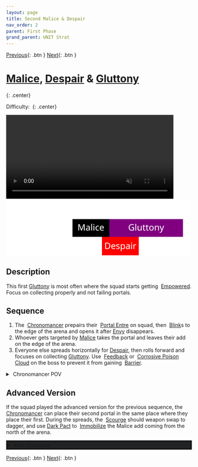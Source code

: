 ```yaml
---
layout: page
title: Second Malice & Despair
nav_order: 2
parent: First Phase
grand_parent: UNIT Strat
---
```


[Previous](seq1.html){: .btn } [Next](seq3.html){: .btn }

# [Malice], [Despair] & [Gluttony]
{: .center}

Difficulty: <img class="inline star_full"><img class="inline star_empty"><img class="inline star_empty"><img class="inline star_empty"><img class="inline star_empty">
{: .center}

<video class="center" width="90%" controls muted>
  <source src="../../videos/phase1/seq2.mp4" type="video/mp4">
</video>

<img class="divider">

<img class="seq-img" src="../../timelines/images/phase1/seq2.svg">

<img class="divider">

## Description

This first [Gluttony] is most often where the squad starts getting <img class="inline empowered"> [Empowered](https://wiki.guildwars2.com/wiki/Empowered_(Cerus)). Focus on collecting properly and not failing portals.

## Sequence
1. The <img class="inline chrono"> [Chronomancer] prepairs their <img class="inline portal"> [Portal Entre] on squad, then <img class="inline blink"> [Blink]s to the edge of the arena and opens it after [Envy] disappears.
2. Whoever gets targeted by [Malice] takes the portal and leaves their add on the edge of the arena.
3. Everyone else spreads horizontally for [Despair], then rolls forward and focuses on collecting [Gluttony]. Use <img class="inline feedback"> [Feedback](https://wiki.guildwars2.com/wiki/Feedback) or <img class="inline cpc"> [Corrosive Poison Cloud](https://wiki.guildwars2.com/wiki/FeedbCorrosive_Poison_Cloudack) on the boss to prevent it from gaining <img class="inline barrier"> [Barrier](https://wiki.guildwars2.com/wiki/Barrier).

<details>
  <summary><img class="inline chrono"> Chronomancer POV</summary>
  <iframe class="youtube-video" src="https://www.youtube.com/embed/OA3tzmAsea0?si=ytuj9FtN2UTVK0Zw&start=38&end=63&mute=1 " frameborder="0" allow="accelerometer; clipboard-write; encrypted-media; gyroscope; picture-in-picture; web-share" referrerpolicy="strict-origin-when-cross-origin" allowfullscreen></iframe>
</details>

## Advanced Version
If the squad played the advanced version for the previous sequence, the <img class="inline chrono"> [Chronomancer] can place their second portal in the same place where they place their first. During the spreads, the  <img class="inline scourge"> [Scourge] should weapon swap to dagger, and use <img class="inline necro_three_dagger">[Dark Pact](https://wiki.guildwars2.com/wiki/Dark_Pact) to <img class="inline immobile"> [Immobilize](https://wiki.guildwars2.com/wiki/Immobile) the Malice add coming from the north of the arena.
<details style="background-color: rgb(33, 35, 37);border: 4px solid #171717;">
  <summary>View Animation</summary>
  <video class="center" width="90%" controls muted>
    <source src="../../videos/phase1/seq2_alt.mp4" type="video/mp4">
  </video>
</details> 


[Previous](seq1.html){: .btn } [Next](seq3.html){: .btn }

[Gluttony]: ../../mechanics/aspects/gluttony.html
[Malice]: ../../mechanics/aspects/malice.html
[Despair]: ../../mechanics/aspects/despair.html
[Envy]: ../../mechanics/aspects/envy.html
[Chronomancer]: https://wiki.guildwars2.com/wiki/Chronomancer
[Portal Entre]: https://wiki.guildwars2.com/wiki/Portal_Entre
[Blink]: https://wiki.guildwars2.com/wiki/Blink
[Scourge]: https://wiki.guildwars2.com/wiki/Scourge